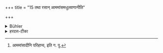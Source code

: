 +++
title = "15 तथा रसान् आममांसमधुलवणानीति"

+++

<details><summary>Bühler</summary>

15. Nor (shall he eat) flavoured food (bought in the market) excepting raw meat, honey, and salt.
</details>

<details><summary>हरदत्त-टीका</summary>

## सूत्रम्
तथा रसानामाममांसमधुलवणानीति परिहाप्य ॥१५॥  
### टिप्पनी
**रसाः** रसद्रव्याणि । तान् अप्य् आपणीयान् नाश्नीयात् ।  
[^२]आम-मांसादि वर्जयित्वा ॥ १५॥  

[^२]: आममांसादीनि परिहाप्य, इति ग. पु.
</details>
